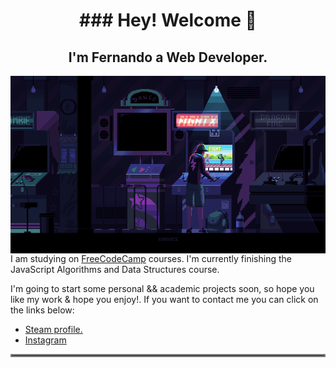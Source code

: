 <h1 align="center" size="100">### Hey! Welcome 👋</h1>
<h2 align="center">I'm Fernando a Web Developer.</h2>
<img align="right" src="https://github.com/Faerk77/Faerk77/blob/main/vg.gif" alt="playing with an arcade machine"  width="540"/>

```js
const Fer = {
  pronouns: "he" | "him",
  code: [Javascript, HTML, CSS,],
  passions: ["Technologies", "Gaming", "Music"],
  games: ["Dota 2", "CS:GO", "Valorant"]
  } 
```
<p align="left">I am studying on <a href="https://www.freecodecamp.org/fcc701bbc89-fd45-4e7d-8dfd-335bf76d15bf">FreeCodeCamp</a> courses. I'm currently finishing the JavaScript Algorithms and Data Structures
course.</p>
<p align="left">I'm going to start some personal && academic projects soon, so hope you like my work & hope you enjoy!. If you want to contact me you can click on the links below:</p>
  
  <ul align="left">
    <li><a href="https://steamcommunity.com/id/Faeerk/">Steam profile.</a>
    <li><a href="#">Instagram</a></li>
  </ul>
  
 <hr style="border:2px solid gray"> </hr>

